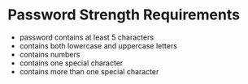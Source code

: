 # Password Strength Requirements
- password contains at least 5 characters
- contains both lowercase and uppercase letters
- contains numbers
- contains one special character
- contains more than one special character